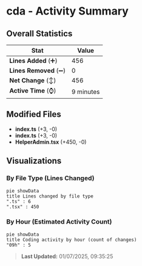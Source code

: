 # cda - Activity Summary 

## Overall Statistics

| Stat                   | Value                                                             |
| ---------------------- | ----------------------------------------------------------------- |
| **Lines Added** (➕)   | 456                                          |
| **Lines Removed** (➖) | 0                                        |
| **Net Change** (↕)    | 456                |
| **Active Time** (⌚)   | 9 minutes |


## Modified Files
- **index.ts** (+3, -0)
- **index.ts** (+3, -0)
- **HelperAdmin.tsx** (+450, -0)

## Visualizations

### By File Type (Lines Changed)

```mermaid
pie showData
title Lines changed by file type
".ts" : 6
".tsx" : 450
```

### By Hour (Estimated Activity Count)

```mermaid
pie showData
title Coding activity by hour (count of changes)
"09h" : 5
```


> **Last Updated:** 01/07/2025, 09:35:25